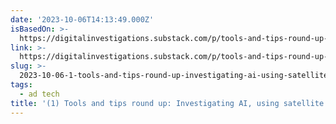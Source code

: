 ```yaml
---
date: '2023-10-06T14:13:49.000Z'
isBasedOn: >-
  https://digitalinvestigations.substack.com/p/tools-and-tips-round-up-investigating
link: >-
  https://digitalinvestigations.substack.com/p/tools-and-tips-round-up-investigating
slug: >-
  2023-10-06-1-tools-and-tips-round-up-investigating-ai-using-satellite-imagery-pin
tags:
  - ad tech
title: '(1) Tools and tips round up: Investigating AI, using satellite imagery, Pin'
---
```


